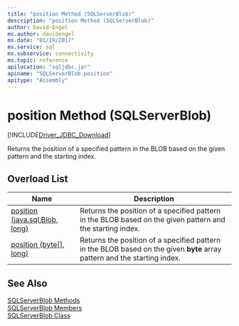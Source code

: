 ```yaml
---
title: "position Method (SQLServerBlob)"
description: "position Method (SQLServerBlob)"
author: David-Engel
ms.author: davidengel
ms.date: "01/19/2017"
ms.service: sql
ms.subservice: connectivity
ms.topic: reference
apilocation: "sqljdbc.jar"
apiname: "SQLServerBlob.position"
apitype: "Assembly"
---
```

# position Method (SQLServerBlob)
[!INCLUDE[Driver_JDBC_Download](../../../includes/driver_jdbc_download.md)]

  Returns the position of a specified pattern in the BLOB based on the given pattern and the starting index.  
  
## Overload List  
  
|Name|Description|  
|----------|-----------------|  
|[position (java.sql.Blob, long)](../../../connect/jdbc/reference/position-method-java-sql-blob-long.md)|Returns the position of a specified pattern in the BLOB based on the given pattern and the starting index.|  
|[position (byte&#91;&#93;, long)](../../../connect/jdbc/reference/position-method-byte-long.md)|Returns the position of a specified pattern in the BLOB based on the given **byte** array pattern and the starting index.|  
  
## See Also  
 [SQLServerBlob Methods](../../../connect/jdbc/reference/sqlserverblob-methods.md)   
 [SQLServerBlob Members](../../../connect/jdbc/reference/sqlserverblob-members.md)   
 [SQLServerBlob Class](../../../connect/jdbc/reference/sqlserverblob-class.md)  
  
  
